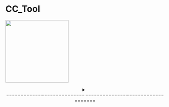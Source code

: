 # CC_Tool
<a href="https://colorcompass.jp/colorcompass/colorcompasmfa/"><img height="200" src="https://colorcompass.jp/wp-content/uploads/2022/06/cropped-logo.png"/></a>
<details>
<summary align="center">=============================================================</summary>


Thư viện MICROSOFT FOUNDATION CLASS: CC_Tool Tổng quan về dự án
=======================================================================================

CC_Tool được tạo bởi Trình hướng dẫn ứng dụng thể hiện cách sử dụng cơ bản
của các Lớp nền tảng của Microsoft. Vui lòng sử dụng nó làm mẫu để tạo ứng dụng.

Bài viết này chứa mô tả ngắn gọn về từng tệp tạo nên ứng dụng CC_Tool.

CC_Tool.vcproj
    Đây là tệp dự án chính cho dự án VC++ được tạo bởi Trình hướng dẫn ứng dụng.
    Chứa thông tin phiên bản của Visual C++ nơi tệp được tạo.
    Nó cũng bao gồm thông tin về nền tảng,cấu hình và 
    các tính năng của dự án được chọn trong Trình hướng dẫn ứng dụng.

CC_Tool.h
    Đây là tệp tiêu đề chính cho ứng dụng của bạn. 
    Tệp này chứa các tiêu đề dành riêng cho dự án khác, 
    bao gồm Resource.h, khai báo lớp ứng dụng CCC_ToolApp.

CC_Tool.cpp
    Đây là tệp nguồn ứng dụng chính chứa lớp ứng dụng CCC_ToolApp.

CC_Tool.rc
    Đây là tệp liệt kê các tài nguyên Microsoft Windows được chương trình sử dụng. 
    Tệp này chứa các biểu tượng, bitmap và con trỏ được lưu trữ trong thư mục con RES. 
    Tập tin này có thể được chỉnh sửa trực tiếp trong Microsoft Visual C++. 
    Tài nguyên dự án có thể được tìm thấy tại 1041.

res\CC_Tool.ico
    Đây là một tập tin biểu tượng được sử dụng làm biểu tượng của ứng dụng. 
    Biểu tượng này được bao gồm trong tệp tài nguyên chính CC_Tool.rc.

res\CC_Tool.rc2
    Tệp này chứa các tài nguyên đã được chỉnh sửa bên ngoài Microsoft Visual C++. 
    Đặt bất kỳ tài nguyên nào không thể chỉnh sửa được trong trình chỉnh sửa tài nguyên trong tệp này.
CC_Tool.reg
    Tệp đăng ký này là một tệp mẫu trình bày cách định cấu hình đăng ký cho khung. 
    Sử dụng nó dưới dạng tệp .reg với ứng dụng của bạn hoặc xóa nó 
    và sử dụng RegisterShellFileTypes đăng ký mặc định.


////////////////////////////////////////////////////////////////////////////////////////////

Cửa sổ khung chính:
     Dự án chứa các giao diện MFC tiêu chuẩn.

MainFrm.h, MainFrm.cpp
    Các tệp này chứa lớp khung CMainFrame.
    Lớp khung bắt nguồn từ CFrameWnd 
    và kiểm soát tất cả chức năng của khung SDI.

res\Thanh công cụ.bmp
    Tệp bitmap này sẽ được sử dụng làm hình ảnh ô thanh công cụ. 
    Thanh công cụ và thanh trạng thái ban đầu được tạo trong lớp CMainFrame. 
    Để thêm nút thanh công cụ, hãy chỉnh sửa bitmap thanh công cụ này bằng Trình chỉnh sửa tài nguyên 
    và cập nhật mảng Thanh công cụ IDR_MAINFRAME trong tệp CC_Tool.rc.

////////////////////////////////////////////////////////////////////////////////////////////

Trình hướng dẫn ứng dụng tạo một loại tài liệu và một dạng xem:

CC_ToolDoc.h, CC_ToolDoc.cpp - Tài liệu Các tệp này chứa lớp CCC_ToolDoc. 
Chỉnh sửa các tệp này để thêm dữ liệu tài liệu đặc biệt, 
lưu tệp và tải (thông qua CCC_ToolDoc::Serialize).

     Tài liệu chứa chuỗi sau:
         Phần mở rộng tập tin: cctd
         ID loại tệp: CCTool.Document
         Chú thích khung chính: CC_Tool
         Tên loại tài liệu: CC_Tool
         Tên bộ lọc: Tệp CC_Tool (*.cctd)
         Tên viết tắt mới cho tệp: CC_Tool
         Tên dài của loại tệp: CC_Tool.Document

CC_ToolView.h, CC_ToolView.cpp - Chế độ xem tài liệu Những tệp này chứa lớp CCC_ToolView. 
Đối tượng CCC_ToolView được sử dụng để hiển thị đối tượng CCC_ToolDoc.



////////////////////////////////////////////////////////////////////////////////////////////

Các tính năng khác:

Điều khiển ActiveX
    Ứng dụng này bao gồm hỗ trợ sử dụng các điều khiển ActiveX.

////////////////////////////////////////////////////////////////////////////////////////////

Các tập tin tiêu chuẩn khác:

StdAfx.h, StdAfx.cpp
    Các tệp này được sử dụng để xây dựng tệp tiêu đề được biên dịch trước (PCH) CC_Tool.pch 
    và tệp loại được biên dịch trước StdAfx.obj.

Resource.h
    Đây là tệp tiêu đề tiêu chuẩn xác định ID tài nguyên mới. Microsoft Visual C++ đọc và cập nhật tệp này.

CC_Tool.manifest
    Các tệp kê khai ứng dụng được sử dụng trong Windows XP để mô tả sự phụ thuộc của ứng dụng vào các phiên bản cụ thể của các tập hợp song song. 
    Trình tải sử dụng thông tin này để tải tập hợp thích hợp từ bộ nhớ đệm của tập hợp hoặc tập hợp riêng từ ứng dụng. 
    Tệp kê khai ứng dụng được đưa vào để phân phối lại dưới dạng tệp .manifest bên ngoài được cài đặt trong cùng thư mục với ứng dụng thực thi hoặc được đưa vào tệp thực thi dưới dạng tài nguyên.
////////////////////////////////////////////////////////////////////////////////////////////

Các ghi chú khác:

Trình hướng dẫn ứng dụng sử dụng các nhận xét bắt đầu bằng "TODO:" để chỉ ra các phần của mã nguồn mà bạn cần thêm hoặc tùy chỉnh.

Nếu ứng dụng của bạn sử dụng MFC trong một DLL được chia sẻ, bạn phải phân phối lại MFC DLL. 
Ngoài ra, nếu ứng dụng của bạn sử dụng ngôn ngữ không phải là ngôn ngữ của hệ điều hành, bạn cũng phải phân phối lại tài nguyên được bản địa hóa tương ứng MFC90XXX.DLL. Để biết thêm thông tin về các chủ đề này, hãy xem phần Phân phối lại ứng dụng Visual C++ của tài liệu MSDN.

////////////////////////////////////////////////////////////////////////////////////////////


lịch sử:
Ngày 12 tháng 4 năm 2023
                             Sửa đổi đáng kể kế hoạch đo lường.
                                 1. Cho phép đặt phạm vi thời gian đo.
                                 2. Đồng thời khi đo có thể lưu vào file kèm theo ghi chú bổ sung.
                                 3. Đặt phiên bản thành 1.5.
Ngày 20 tháng 4 năm 2023
                             Khắc phục sự cố trong đó tệp được tạo mỗi khi ngày bị vượt qua.
                             Đặt phiên bản thành 1.6.

Ngày 2 tháng 9 năm 2023 (hiện tại chưa thêm vào code)
                             Thêm khả năng hiển thị và lưu các hệ số bước sóng, giá trị bước sóng, độ tối, độ lợi, v.v.

</details>
